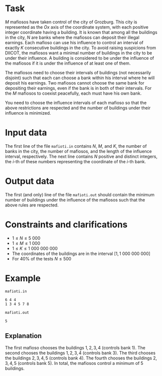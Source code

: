 
# Task

$M$ mafiosos have taken control of the city of Grozburg. This city is represented as the $Ox$ axis of the coordinate system, with each positive integer coordinate having a building. It is known that among all the buildings in the city, $N$ are banks where the mafiosos can deposit their illegal earnings. Each mafioso can use his influence to control an interval of exactly $K$ consecutive buildings in the city. To avoid raising suspicions from DIICOT, the mafiosos want a minimal number of buildings in the city to be under their influence. A building is considered to be under the influence of the mafiosos if it is under the influence of at least one of them.

The mafiosos need to choose their intervals of buildings (not necessarily disjoint) such that each can choose a bank within his interval where he will deposit his earnings. Two mafiosos cannot choose the same bank for depositing their earnings, even if the bank is in both of their intervals. For the $M$ mafiosos to coexist peacefully, each must have his own bank.

You need to choose the influence intervals of each mafioso so that the above restrictions are respected and the number of buildings under their influence is minimized.

# Input data

The first line of the file `mafioti.in` contains $N$, $M$, and $K$, the number of banks in the city, the number of mafiosos, and the length of the influence interval, respectively. The next line contains $N$ positive and distinct integers, the $i$-th of these numbers representing the coordinate of the $i$-th bank.

# Output data

The first (and only) line of the file `mafioti.out` should contain the minimum number of buildings under the influence of the mafiosos such that the above rules are respected.

# Constraints and clarifications

* $1 \leq N \leq 5\ 000$
* $1 \leq M \leq 1\ 000$
* $1 \leq K \leq 1\ 000\ 000\ 000$
* The coordinates of the buildings are in the interval $[1, 1\ 000\ 000\ 000]$
* For $40\%$ of the tests $N \leq 500$

# Example

`mafioti.in`
```
6 4 4
1 3 4 5 7 8
```

`mafioti.out`
```
5
```

## Explanation

The first mafioso chooses the buildings $1, 2, 3, 4$ (controls bank $1$). The second chooses the buildings $1, 2, 3, 4$ (controls bank $3$). The third chooses the buildings $2, 3, 4, 5$ (controls bank $4$). The fourth chooses the buildings $2, 3, 4, 5$ (controls bank $5$). In total, the mafiosos control a minimum of $5$ buildings.
